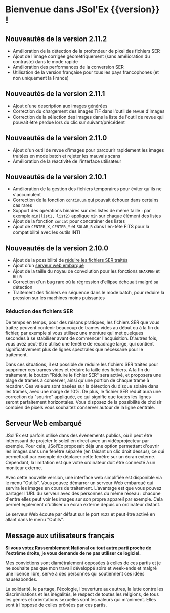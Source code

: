 # Bienvenue dans JSol'Ex {{version}} !

## Nouveautés de la version 2.11.2

- Amélioration de la détection de la profondeur de pixel des fichiers SER
- Ajout de l'image corrigée géométriquement (sans amélioration du contraste) dans le mode rapide
- Amélioration des performances de la conversion SER
- Utilisation de la version française pour tous les pays francophones (et non uniquement la France)

## Nouveautés de la version 2.11.1

- Ajout d'une description aux images générées
- Correction du chargement des images TIF dans l'outil de revue d'images
- Correction de la sélection des images dans la liste de l'outil de revue qui pouvait être perdue lors du clic sur suivant/précédent

## Nouveautés de la version 2.11.0

- Ajout d'un outil de revue d'images pour parcourir rapidement les images traitées en mode batch et rejeter les mauvais scans
- Amélioration de la réactivité de l'interface utilisateur

## Nouveautés de la version 2.10.1

- Amélioration de la gestion des fichiers temporaires pour éviter qu'ils ne s'accumulent
- Correction de la fonction `continuum` qui pouvait échouer dans certains cas rares
- Support des opérations binaires sur des listes de même taille : par exemple `min(list1, list2)` applique `min` sur chaque élément des listes
- Ajout de la fonction `concat` pour concaténer des listes
- Ajout de `CENTER_X`, `CENTER_Y` et `SOLAR_R` dans l'en-tête FITS pour la compatibilité avec les outils INTI

## Nouveautés de la version 2.10.0

- Ajout de la possibilité de [réduire les fichiers SER traités](#réduction-des-fichiers-ser)
- Ajout d'un [serveur web embarqué](#serveur-web-embarqué)
- Ajout de la taille du noyau de convolution pour les fonctions `SHARPEN` et `BLUR`
- Correction d'un bug rare où la régression d'ellipse échouait malgré sa détection
- Traitement des fichiers en séquence dans le mode batch, pour réduire la pression sur les machines moins puissantes

### Réduction des fichiers SER

De temps en temps, pour des raisons pratiques, les fichiers SER que vous traitez peuvent contenir beaucoup de trames vides au début ou à la fin du fichier, par exemple si vous utilisez une monture qui met quelques secondes à se stabiliser avant de commencer l'acquisition.
D'autres fois, vous avez peut-être utilisé une fenêtre de recadrage large, qui contient significativement plus de lignes spectrales que nécessaire pour le traitement.

Dans ces situations, il est possible de réduire les fichiers SER traités pour supprimer ces trames vides et réduire la taille des fichiers.
A la fin du traitement, le bouton "Réduire le fichier SER" sera activé, et proposera une plage de trames à conserver, ainsi qu'une portion de chaque trame à recadrer.
Ces valeurs sont basées sur la détection du disque solaire dans les trames, avec une marge de 10%.
De plus, le fichier SER réduit aura une correction du "sourire" appliquée, ce qui signifie que toutes les lignes seront parfaitement horizontales.
Vous disposez de la possibilité de choisir combien de pixels vous souhaitez conserver autour de la ligne centrale.

## Serveur Web embarqué

JSol'Ex est parfois utilisé dans des événements publics, où il peut être intéressant de projeter le soleil en direct avec un vidéoprojecteur par exemple.
Pour cela, JSol'Ex proposait déja une option permettant d'ouvrir les images dans une fenêtre séparée (en faisant un clic droit dessus), ce qui permettrait par exemple de déplacer cette fenêtre sur un écran externe.
Cependant, la limitation est que votre ordinateur doit être connecté à un moniteur externe.

Avec cette nouvelle version, une interface web simplifiée est disponible via le menu "Outils".
Vous pouvez démarrer un serveur Web embarqué qui servira les images en cours de traitement.
L'avantage est que vous pouvez partager l'URL du serveur avec des personnes du même réseau : chacune d'entre elles peut voir les images sur son propre appareil par exemple.
Cela permet également d'utiliser un écran externe depuis un ordinateur distant.

Le serveur Web écoute par défaut sur le port `9122` et peut être activé en allant dans le menu "Outils".

## Message aux utilisateurs français

**Si vous votez Rassemblement National ou tout autre parti proche de l'extrême droite, je vous demande de ne pas utiliser ce logiciel.**

Mes convictions sont diamètralement opposées à celles de ces partis et je ne souhaite pas que mon travail développé soirs et week-ends et malgré une licence libre, serve à des personnes qui soutiennent ces idées nauséabondes.

La solidarité, le partage, l'écologie, l'ouverture aux autres, la lutte contre les discriminations et les inégalités, le respect de toutes les religions, de tous les genres et orientations sexuelles sont les valeurs qui m'animent.
Elles sont à l'opposé de celles prônées par ces partis.
